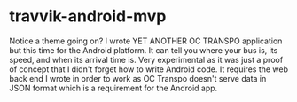 travvik-android-mvp
===================

Notice a theme going on? I wrote YET ANOTHER OC TRANSPO application but this time for the Android platform. It can tell you where your bus is, its speed, and when its arrival time is. Very experimental as it was just a proof of concept that I didn't forget how to write Android code. It requires the web back end I wrote in order to work as OC Transpo doesn't serve data in JSON format which is a requirement for the Android app.
